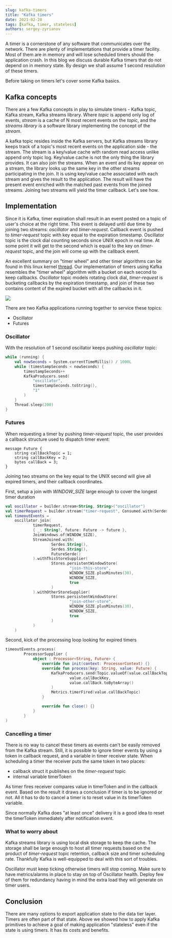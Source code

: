```yaml
---
slug: kafka-timers
title: "Kafka timers"
date: 2021-02-28
tags: [kafka, timer, stateless]
authors: sergey-zyrianov
---
```


A timer is a cornerstone of any software that communicates over the network. There are plenty of implementations
that provide a timer facility. Most of them are in memory and will lose scheduled timers should the application crash.
In this blog we discuss durable Kafka timers that do not depend on in memory state. By design
we shall assume 1 second resolution of these timers.

<!--truncate-->

Before taking on timers let's cover some Kafka basics.

## Kafka concepts
There are a few Kafka concepts in play to simulate timers - Kafka topic, Kafka stream, Kafka streams library.
Where *topic* is append only log of events, *stream* is a cache of N most recent events on the *topic*,
and the *streams library* is a software library implementing the concept of the *stream*.

A kafka topic resides inside the Kafka servers, but Kafka streams library keeps track of a topic's most recent
events on the application side - the stream. The stream is a key/value cache with random read access unlike
append only topic log. Key/value cache is not the only thing the library provides. It can also join
the streams. When an event and its key appear on a stream, the library looks up the same key in the other streams participating in the join.
It is using key/value cache associated with each stream and gives the result to the application.
The result will have the present event enriched with the matched past events from the joined streams.
Joining two streams will yield the timer callback. Let's see how.

## Implementation
Since it is Kafka, timer expiration shall result in an event posted on a topic of user's choice at the right time.
This event is delayed until due time by joining two streams: *oscillator* and *timer-request*. Callback
event is pushed to *timer-request* topic with key equal to the expiration timestamp. Oscillator topic
is the clock dial counting seconds since UNIX epoch in real time. At some point it will get to the second
which is equal to the key on *timer-request* topic, and the join will come up with the callback event.

An excellent summary on "timer wheel" and other timer algorithms can be found in this linux kernel [thread](https://lwn.net/Articles/156329/).
Our implementation of timers using Kafka resembles the "timer wheel" algorithm with a bucket on each second to keep callbacks.
*Oscillator* topic models rotating clock dial, *timer-request* is bucketing callbacks by the expiration timestamp, and join of these two
contains content of the expired bucket with all the callbacks in it.

![](/img/blog/kafka-timers/kt.png)

There are two Kafka applications running together to service these topics:
* Oscillator
* Futures

### Oscillator

With the resolution of 1 second oscillator keeps pushing *oscillator* topic:
```kotlin
while (running) {
    val nowSeconds = System.currentTimeMillis() / 1000L
    while (timestampSeconds < nowSeconds) {
        timestampSeconds++
        KafkaProducers.send(
            "oscillator",
            timestampSeconds.toString(),
            "1"
        )
    }
    Thread.sleep(200)
}

```

### Futures

When requesting a timer by pushing *timer-request* topic, the user provides a callback structure
used to dispatch timer event:

```
message Future {
    string callBackTopic = 1;
    string callBackKey = 2;
    bytes callBack = 3;
}
```

Joining two streams on the key equal to the UNIX second will give all expired timers, and
their callback coordinates.

First, setup a join with *WINDOW_SIZE* large enough to cover the longest timer duration

```kotlin
val oscillator = builder.stream<String, String>("oscillator")
val timerRequest = builder.stream("timer-request", Consumed.with(Serdes.String(), FutureSerde()))
val timeoutEvents =
    oscillator.join(
            timerRequest,
            { _: String?, future: Future -> future },
            JoinWindows.of(WINDOW_SIZE),
            StreamJoined.with(
                    Serdes.String(),
                    Serdes.String(),
                    FutureSerde()
            ).withThisStoreSupplier(
                    Stores.persistentWindowStore(
                            "join-this-store",
                            WINDOW_SIZE.plusMinutes(30),
                            WINDOW_SIZE,
                            true
                    )
            ).withOtherStoreSupplier(
                    Stores.persistentWindowStore(
                            "join-other-store",
                            WINDOW_SIZE.plusMinutes(30),
                            WINDOW_SIZE,
                            true
                    )
            )
    )
```

Second, kick of the processing loop looking for expired timers

```kotlin
timeoutEvents.process(
        ProcessorSupplier {
            object : Processor<String, Future> {
                override fun init(context: ProcessorContext) {}
                override fun process(key: String, value: Future) {
                    KafkaProducers.send(Topic.valueOf(value.callBackTopic),
                            value.callBackKey,
                            value.callBack.toByteArray()
                    )
                    Metrics.timerFired(value.callBackTopic)
                }

                override fun close() {}
            }
        }
)

```
### Cancelling a timer
There is no way to cancel these timers as events can't be easily removed from the Kafka stream.
Still, it is possible to ignore timer events by using a token in callback request, and a variable
in timer receiver state. When scheduling a timer the receiver puts the same token in two places:

* callback struct it publishes on the *timer-request* topic
* internal variable timerToken

As timer fires receiver compares value in timerToken and in the callback event. Based on the result it
draws a conclusion if timer is to be ignored or not. All it has to do to cancel a timer is to reset
value in its timerToken variable.

Since normally Kafka does "at least once" delivery it is a good idea to reset the timerToken immediately
after notification event.

### What to worry about

Kafka streams library is using local disk storage to keep the cache. The storage shall be large enough to host
all timer requests based on the product of *timer-request* topic retention, callback size and timer scheduling rate.
Thankfully Kafka is well-equipped to deal with this sort of troubles.

Oscillator must keep ticking otherwise timers will stop coming. Make sure to have
metrics/alarms in place to stay on top of Oscillator health. Deploy few of them for redundancy having in
mind the extra load they will generate on timer users.

## Conclusion

There are many options to export application state to the data tier layer. Timers are often part of that
state. Above we showed how to apply Kafka primitives to achieve a goal of making application "stateless" even
if the state is using timers. It has its costs and benefits.
